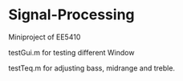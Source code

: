 # Signal-Processing
Miniproject of EE5410

testGui.m for testing different Window

testTeq.m for adjusting bass, midrange and treble.
